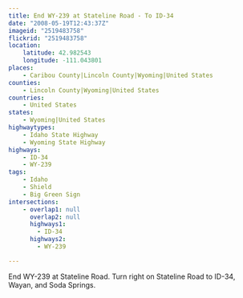 ```yaml
---
title: End WY-239 at Stateline Road - To ID-34
date: "2008-05-19T12:43:37Z"
imageid: "2519483758"
flickrid: "2519483758"
location:
    latitude: 42.982543
    longitude: -111.043801
places:
    - Caribou County|Lincoln County|Wyoming|United States
counties:
    - Lincoln County|Wyoming|United States
countries:
    - United States
states:
    - Wyoming|United States
highwaytypes:
    - Idaho State Highway
    - Wyoming State Highway
highways:
    - ID-34
    - WY-239
tags:
    - Idaho
    - Shield
    - Big Green Sign
intersections:
    - overlap1: null
      overlap2: null
      highways1:
        - ID-34
      highways2:
        - WY-239

---
```

End WY-239 at Stateline Road.  Turn right on Stateline Road to ID-34, Wayan, and Soda Springs.